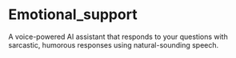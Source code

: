 # Emotional_support
A voice-powered AI assistant that responds to your questions with sarcastic, humorous responses using natural-sounding speech.
